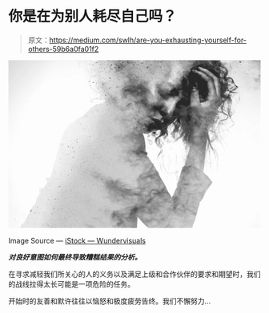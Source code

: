 # 你是在为别人耗尽自己吗？

> 原文：<https://medium.com/swlh/are-you-exhausting-yourself-for-others-59b6a0fa01f2>

![](img/a8882300185e12163d1e77a254bd5521.png)

Image Source — [iStock — Wundervisuals](https://www.istockphoto.com/ca/portfolio/wundervisuals?mediatype=photography&assettype=image&sort=best)

***对良好意图如何最终导致糟糕结果的分析。***

在寻求减轻我们所关心的人的义务以及满足上级和合作伙伴的要求和期望时，我们的战线拉得太长可能是一项危险的任务。

开始时的友善和默许往往以恼怒和极度疲劳告终。我们不懈努力…